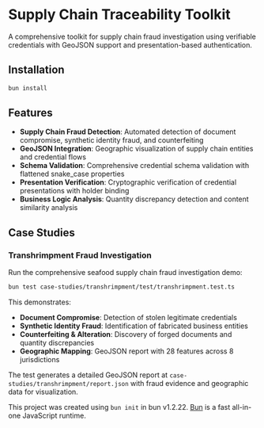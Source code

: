 # Supply Chain Traceability Toolkit

A comprehensive toolkit for supply chain fraud investigation using verifiable credentials with GeoJSON support and presentation-based authentication.

## Installation

```bash
bun install
```

## Features

- **Supply Chain Fraud Detection**: Automated detection of document compromise, synthetic identity fraud, and counterfeiting
- **GeoJSON Integration**: Geographic visualization of supply chain entities and credential flows
- **Schema Validation**: Comprehensive credential schema validation with flattened snake_case properties
- **Presentation Verification**: Cryptographic verification of credential presentations with holder binding
- **Business Logic Analysis**: Quantity discrepancy detection and content similarity analysis

## Case Studies

### Transhrimpment Fraud Investigation

Run the comprehensive seafood supply chain fraud investigation demo:

```bash
bun test case-studies/transhrimpment/test/transhrimpment.test.ts
```

This demonstrates:
- **Document Compromise**: Detection of stolen legitimate credentials
- **Synthetic Identity Fraud**: Identification of fabricated business entities
- **Counterfeiting & Alteration**: Discovery of forged documents and quantity discrepancies
- **Geographic Mapping**: GeoJSON report with 28 features across 8 jurisdictions

The test generates a detailed GeoJSON report at `case-studies/transhrimpment/report.json` with fraud evidence and geographic data for visualization.

This project was created using `bun init` in bun v1.2.22. [Bun](https://bun.com) is a fast all-in-one JavaScript runtime.
